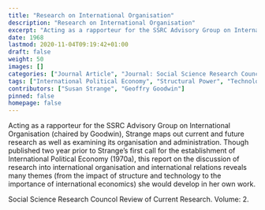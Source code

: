```yaml
---
title: "Research on International Organisation"
description: "Research on International Organisation"
excerpt: "Acting as a rapporteur for the SSRC Advisory Group on International Organisation (chaired by Goodwin), Strange maps out current and future research as well as examining its organisation and administration. Though published two year prior to Strange’s first call for the establishment of International Political Economy (1970a), this report on the discussion of research into international organisation and international relations reveals many themes (from the impact of structure and technology to the importance of international economics) she would develop in her own work."
date: 1968
lastmod: 2020-11-04T09:19:42+01:00
draft: false
weight: 50
images: []
categories: ["Journal Article", "Journal: Social Science Research Councol Review of Current Research", "Publisher: Heinemann Educational for the Social Sciences Research Council"]
tags: ["International Political Economy", "Structural Power", "Technology"]
contributors: ["Susan Strange", "Geoffry Goodwin"]
pinned: false
homepage: false
---
```


Acting as a rapporteur for the SSRC Advisory Group on International Organisation (chaired by Goodwin), Strange maps out current and future research as well as examining its organisation and administration. Though published two year prior to Strange’s first call for the establishment of International Political Economy (1970a), this report on the discussion of research into international organisation and international relations reveals many themes (from the impact of structure and technology to the importance of international economics) she would develop in her own work.

Social Science Research Councol Review of Current Research. Volume: 2.